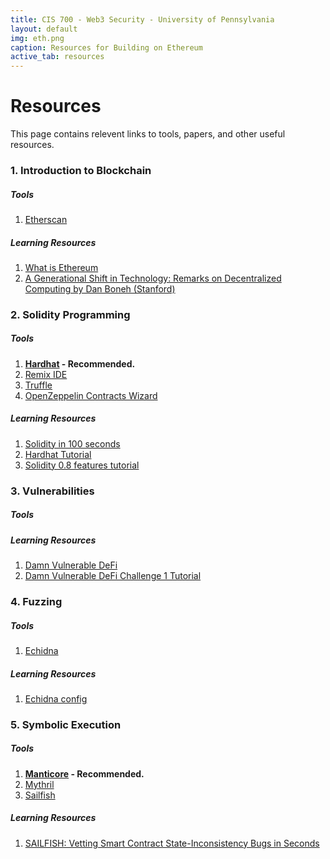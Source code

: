 ```yaml
---
title: CIS 700 - Web3 Security - University of Pennsylvania
layout: default
img: eth.png
caption: Resources for Building on Ethereum
active_tab: resources 
---
```


# Resources 
This page contains relevent links to tools, papers, and other useful resources.


### 1. Introduction to Blockchain 

##### Tools
1. [Etherscan](https://etherscan.io/)

##### Learning Resources
1. [What is Ethereum](https://ethereum.org/en/what-is-ethereum/)
2. [A Generational Shift in Technology: Remarks on Decentralized Computing by Dan Boneh (Stanford)](https://www.youtube.com/watch?v=x551k1YJdDY&ab_channel=DFINITY)


### 2. Solidity Programming

##### Tools
1. **[Hardhat](https://hardhat.org/hardhat-runner/docs/getting-started#overview) - Recommended.** 
2. [Remix IDE](https://remix.ethereum.org/)
3. [Truffle](https://trufflesuite.com/)
4. [OpenZeppelin Contracts Wizard](https://wizard.openzeppelin.com/)

##### Learning Resources
1. [Solidity in 100 seconds](https://www.youtube.com/watch?v=kdvVwGrV7ec&ab_channel=Fireship)
2. [Hardhat Tutorial](https://www.youtube.com/watch?v=9Qpi80dQsGU&ab_channel=EatTheBlocks)
3. [Solidity 0.8 features tutorial](https://www.youtube.com/playlist?list=PLO5VPQH6OWdVQwpQfw9rZ67O6Pjfo6q-p)

### 3. Vulnerabilities

##### Tools

##### Learning Resources
1. [Damn Vulnerable DeFi](https://www.damnvulnerabledefi.xyz/)
2. [Damn Vulnerable DeFi Challenge 1 Tutorial](https://www.youtube.com/watch?v=A5s9aez43Co&list=PLO5VPQH6OWdXKPThrch6U0imGdD3pHLXi&ab_channel=SmartContractProgrammer)


### 4. Fuzzing

##### Tools
1. [Echidna](https://github.com/crytic/echidna)

##### Learning Resources
1. [Echidna config](https://github.com/crytic/echidna/wiki/Config)

### 5. Symbolic Execution

##### Tools
1. **[Manticore](https://github.com/trailofbits/manticore) - Recommended.**
2. [Mythril](https://github.com/ConsenSys/mythril)
3. [Sailfish](https://github.com/ucsb-seclab/sailfish)

##### Learning Resources
1. [SAILFISH: Vetting Smart Contract State-Inconsistency Bugs in Seconds](https://arxiv.org/pdf/2104.08638.pdf)
